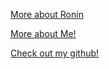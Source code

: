 [More about Ronin](https://cyberva.github.io/GitHubPageFor342/page/moreAboutRonin/)

[More about Me!](https://cyberva.github.io/GitHubPageFor342/page/moreAboutMe/)

[Check out my github!](https://github.com/CyberVA)
